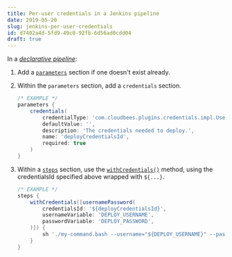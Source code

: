 ```yaml
---
title: Per-user credentials in a Jenkins pipeline
date: 2019-05-20
slug: jenkins-per-user-credentials
id: d7402a4d-5fd9-49c0-92fb-6d56ad0cdd04
draft: true
---
```


In a
[_declarative pipeline_](https://jenkins.io/doc/book/pipeline/syntax/#declarative-pipeline):

1.  Add a
   [`parameters`](https://jenkins.io/doc/book/pipeline/syntax/#parameters)
   section if one doesn't exist already.
2.  Within the `parameters` section, add a `credentials` section.

    ```groovy
    /* EXAMPLE */
    parameters {
        credentials(
            credentialType: 'com.cloudbees.plugins.credentials.impl.UsernamePasswordCredentialsImpl',
            defaultValue: '',
            description: 'The credentials needed to deploy.',
            name: 'deployCredentialsId',
            required: true
        )
    }
    ```

3.  Within a [`steps`](https://jenkins.io/doc/book/pipeline/syntax/#steps)
   section, use the
   [`withCredentials()`](https://jenkins.io/doc/pipeline/steps/credentials-binding/)
   method, using the credentialsId specified above wrapped with `${...}`.

    ```groovy
    /* EXAMPLE */
    steps {
        withCredentials([usernamePassword(
            credentialsId: '${deployCredentialsId}',
            usernameVariable: 'DEPLOY_USERNAME',
            passwordVariable: 'DEPLOY_PASSWORD',
        )]) {
            sh './my-command.bash --username="${DEPLOY_USERNAME}" --password="${DEPLOY_PASSWORD}"'
        }
    }
    ```
